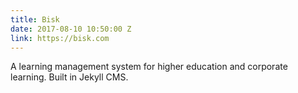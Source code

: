 ```yaml
---
title: Bisk
date: 2017-08-10 10:50:00 Z
link: https://bisk.com
---
```


A learning management system for higher education and corporate learning. Built in Jekyll CMS.